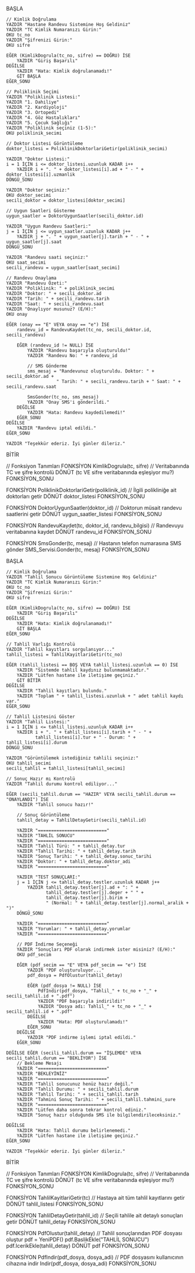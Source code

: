 BAŞLA

    // Kimlik Doğrulama
    YAZDIR "Hastane Randevu Sistemine Hoş Geldiniz"
    YAZDIR "TC Kimlik Numaranızı Girin:"
    OKU tc_no
    YAZDIR "Şifrenizi Girin:"
    OKU sifre
    
    EĞER (KimlikDogrula(tc_no, sifre) == DOĞRU) İSE
        YAZDIR "Giriş Başarılı"
    DEĞİLSE
        YAZDIR "Hata: Kimlik doğrulanamadı!"
        GİT BAŞLA
    EĞER_SONU
    
    // Poliklinik Seçimi
    YAZDIR "Poliklinik Listesi:"
    YAZDIR "1. Dahiliye"
    YAZDIR "2. Kardiyoloji"
    YAZDIR "3. Ortopedi"
    YAZDIR "4. Göz Hastalıkları"
    YAZDIR "5. Çocuk Sağlığı"
    YAZDIR "Poliklinik seçiniz (1-5):"
    OKU poliklinik_secimi
    
    // Doktor Listesi Görüntüleme
    doktor_listesi = PoliklinikDoktorlariGetir(poliklinik_secimi)
    
    YAZDIR "Doktor Listesi:"
    i = 1 İÇİN i <= doktor_listesi.uzunluk KADAR i++
        YAZDIR i + ". " + doktor_listesi[i].ad + " - " + doktor_listesi[i].uzmanlik
    DÖNGÜ_SONU
    
    YAZDIR "Doktor seçiniz:"
    OKU doktor_secimi
    secili_doktor = doktor_listesi[doktor_secimi]
    
    // Uygun Saatleri Gösterme
    uygun_saatler = DoktorUygunSaatler(secili_doktor.id)
    
    YAZDIR "Uygun Randevu Saatleri:"
    j = 1 İÇİN j <= uygun_saatler.uzunluk KADAR j++
        YAZDIR j + ". " + uygun_saatler[j].tarih + " - " + uygun_saatler[j].saat
    DÖNGÜ_SONU
    
    YAZDIR "Randevu saati seçiniz:"
    OKU saat_secimi
    secili_randevu = uygun_saatler[saat_secimi]
    
    // Randevu Onaylama
    YAZDIR "Randevu Özeti:"
    YAZDIR "Poliklinik: " + poliklinik_secimi
    YAZDIR "Doktor: " + secili_doktor.ad
    YAZDIR "Tarih: " + secili_randevu.tarih
    YAZDIR "Saat: " + secili_randevu.saat
    YAZDIR "Onaylıyor musunuz? (E/H):"
    OKU onay
    
    EĞER (onay == "E" VEYA onay == "e") İSE
        randevu_id = RandevuKaydet(tc_no, secili_doktor.id, secili_randevu)
        
        EĞER (randevu_id != NULL) İSE
            YAZDIR "Randevu başarıyla oluşturuldu!"
            YAZDIR "Randevu No: " + randevu_id
            
            // SMS Gönderme
            sms_mesaj = "Randevunuz oluşturuldu. Doktor: " + secili_doktor.ad + 
                       " Tarih: " + secili_randevu.tarih + " Saat: " + secili_randevu.saat
            
            SmsGonder(tc_no, sms_mesaj)
            YAZDIR "Onay SMS'i gönderildi."
        DEĞİLSE
            YAZDIR "Hata: Randevu kaydedilemedi!"
        EĞER_SONU
    DEĞİLSE
        YAZDIR "Randevu iptal edildi."
    EĞER_SONU
    
    YAZDIR "Teşekkür ederiz. İyi günler dileriz."

BİTİR


// Fonksiyon Tanımları
FONKSİYON KimlikDogrula(tc, sifre)
    // Veritabanında TC ve şifre kontrolü
    DÖNÜT (tc VE sifre veritabanında eşleşiyor mu?)
FONKSİYON_SONU

FONKSİYON PoliklinikDoktorlariGetir(poliklinik_id)
    // İlgili polikliniğe ait doktorları getir
    DÖNÜT doktor_listesi
FONKSİYON_SONU

FONKSİYON DoktorUygunSaatler(doktor_id)
    // Doktorun müsait randevu saatlerini getir
    DÖNÜT uygun_saatler_listesi
FONKSİYON_SONU

FONKSİYON RandevuKaydet(tc, doktor_id, randevu_bilgisi)
    // Randevuyu veritabanına kaydet
    DÖNÜT randevu_id
FONKSİYON_SONU

FONKSİYON SmsGonder(tc, mesaj)
    // Hastanın telefon numarasına SMS gönder
    SMS_Servisi.Gonder(tc, mesaj)
FONKSİYON_SONU

BAŞLA

    // Kimlik Doğrulama
    YAZDIR "Tahlil Sonucu Görüntüleme Sistemine Hoş Geldiniz"
    YAZDIR "TC Kimlik Numaranızı Girin:"
    OKU tc_no
    YAZDIR "Şifrenizi Girin:"
    OKU sifre
    
    EĞER (KimlikDogrula(tc_no, sifre) == DOĞRU) İSE
        YAZDIR "Giriş Başarılı"
    DEĞİLSE
        YAZDIR "Hata: Kimlik doğrulanamadı!"
        GİT BAŞLA
    EĞER_SONU
    
    // Tahlil Varlığı Kontrolü
    YAZDIR "Tahlil kayıtları sorgulanıyor..."
    tahlil_listesi = TahlilKayitlariGetir(tc_no)
    
    EĞER (tahlil_listesi == BOŞ VEYA tahlil_listesi.uzunluk == 0) İSE
        YAZDIR "Sistemde tahlil kaydınız bulunmamaktadır."
        YAZDIR "Lütfen hastane ile iletişime geçiniz."
        GİT BİTİR
    DEĞİLSE
        YAZDIR "Tahlil kayıtları bulundu."
        YAZDIR "Toplam " + tahlil_listesi.uzunluk + " adet tahlil kaydı var."
    EĞER_SONU
    
    // Tahlil Listesini Göster
    YAZDIR "Tahlil Listesi:"
    i = 1 İÇİN i <= tahlil_listesi.uzunluk KADAR i++
        YAZDIR i + ". " + tahlil_listesi[i].tarih + " - " + 
               tahlil_listesi[i].tur + " - Durum: " + tahlil_listesi[i].durum
    DÖNGÜ_SONU
    
    YAZDIR "Görüntülemek istediğiniz tahlili seçiniz:"
    OKU tahlil_secimi
    secili_tahlil = tahlil_listesi[tahlil_secimi]
    
    // Sonuç Hazır mı Kontrolü
    YAZDIR "Tahlil durumu kontrol ediliyor..."
    
    EĞER (secili_tahlil.durum == "HAZIR" VEYA secili_tahlil.durum == "ONAYLANDI") İSE
        YAZDIR "Tahlil sonucu hazır!"
        
        // Sonuç Görüntüleme
        tahlil_detay = TahlilDetayGetir(secili_tahlil.id)
        
        YAZDIR "=========================="
        YAZDIR "TAHLİL SONUCU"
        YAZDIR "=========================="
        YAZDIR "Tahlil Türü: " + tahlil_detay.tur
        YAZDIR "Tahlil Tarihi: " + tahlil_detay.tarih
        YAZDIR "Sonuç Tarihi: " + tahlil_detay.sonuc_tarihi
        YAZDIR "Doktor: " + tahlil_detay.doktor_adi
        YAZDIR "=========================="
        
        YAZDIR "TEST SONUÇLARI:"
        j = 1 İÇİN j <= tahlil_detay.testler.uzunluk KADAR j++
            YAZDIR tahlil_detay.testler[j].ad + ": " + 
                   tahlil_detay.testler[j].deger + " " + 
                   tahlil_detay.testler[j].birim + 
                   " (Normal: " + tahlil_detay.testler[j].normal_aralik + ")"
        DÖNGÜ_SONU
        
        YAZDIR "=========================="
        YAZDIR "Yorumlar: " + tahlil_detay.yorumlar
        YAZDIR "=========================="
        
        // PDF İndirme Seçeneği
        YAZDIR "Sonuçları PDF olarak indirmek ister misiniz? (E/H):"
        OKU pdf_secim
        
        EĞER (pdf_secim == "E" VEYA pdf_secim == "e") İSE
            YAZDIR "PDF oluşturuluyor..."
            pdf_dosya = PdfOlustur(tahlil_detay)
            
            EĞER (pdf_dosya != NULL) İSE
                PdfIndir(pdf_dosya, "Tahlil_" + tc_no + "_" + secili_tahlil.id + ".pdf")
                YAZDIR "PDF başarıyla indirildi!"
                YAZDIR "Dosya adı: Tahlil_" + tc_no + "_" + secili_tahlil.id + ".pdf"
            DEĞİLSE
                YAZDIR "Hata: PDF oluşturulamadı!"
            EĞER_SONU
        DEĞİLSE
            YAZDIR "PDF indirme işlemi iptal edildi."
        EĞER_SONU
        
    DEĞİLSE EĞER (secili_tahlil.durum == "İŞLEMDE" VEYA secili_tahlil.durum == "BEKLİYOR") İSE
        // Bekleme Mesajı
        YAZDIR "=========================="
        YAZDIR "BEKLEYİNİZ"
        YAZDIR "=========================="
        YAZDIR "Tahlil sonucunuz henüz hazır değil."
        YAZDIR "Tahlil Durumu: " + secili_tahlil.durum
        YAZDIR "Tahlil Tarihi: " + secili_tahlil.tarih
        YAZDIR "Tahmini Sonuç Tarihi: " + secili_tahlil.tahmini_sure
        YAZDIR "=========================="
        YAZDIR "Lütfen daha sonra tekrar kontrol ediniz."
        YAZDIR "Sonuç hazır olduğunda SMS ile bilgilendirileceksiniz."
        
    DEĞİLSE
        YAZDIR "Hata: Tahlil durumu belirlenemedi."
        YAZDIR "Lütfen hastane ile iletişime geçiniz."
    EĞER_SONU
    
    YAZDIR "Teşekkür ederiz. İyi günler dileriz."

BİTİR


// Fonksiyon Tanımları
FONKSİYON KimlikDogrula(tc, sifre)
    // Veritabanında TC ve şifre kontrolü
    DÖNÜT (tc VE sifre veritabanında eşleşiyor mu?)
FONKSİYON_SONU

FONKSİYON TahlilKayitlariGetir(tc)
    // Hastaya ait tüm tahlil kayıtlarını getir
    DÖNÜT tahlil_listesi
FONKSİYON_SONU

FONKSİYON TahlilDetayGetir(tahlil_id)
    // Seçili tahlile ait detaylı sonuçları getir
    DÖNÜT tahlil_detay
FONKSİYON_SONU

FONKSİYON PdfOlustur(tahlil_detay)
    // Tahlil sonuçlarından PDF dosyası oluştur
    pdf = YeniPDF()
    pdf.BaslikEkle("TAHLİL SONUCU")
    pdf.IcerikEkle(tahlil_detay)
    DÖNÜT pdf
FONKSİYON_SONU

FONKSİYON PdfIndir(pdf_dosya, dosya_adi)
    // PDF dosyasını kullanıcının cihazına indir
    Indir(pdf_dosya, dosya_adi)
FONKSİYON_SONU
